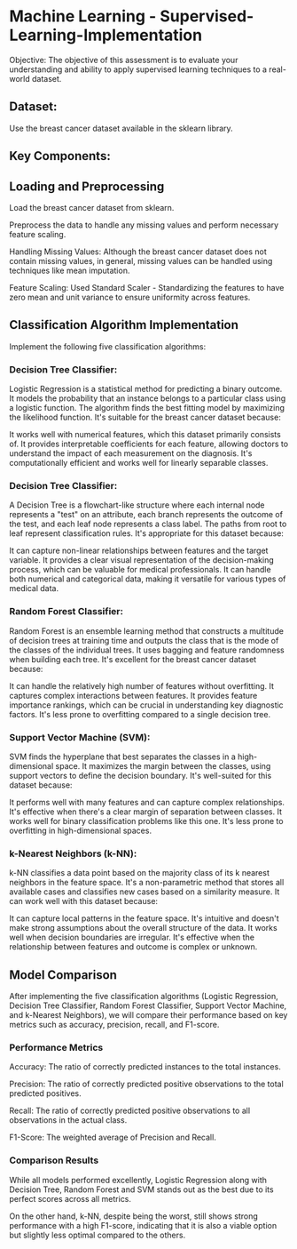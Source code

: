 # Machine Learning - Supervised-Learning-Implementation
Objective: The objective of this assessment is to evaluate your understanding and ability to apply supervised learning techniques to a real-world dataset.


## Dataset:

Use the breast cancer dataset available in the sklearn library.
 
## Key Components:

## Loading and Preprocessing

Load the breast cancer dataset from sklearn.
 
Preprocess the data to handle any missing values and perform necessary feature scaling.
 
Handling Missing Values: Although the breast cancer dataset does not contain missing values, in general, missing values can be handled using techniques like mean imputation.
 
Feature Scaling: Used Standard Scaler - Standardizing the features to have zero mean and unit variance to ensure uniformity across features.
 
## Classification Algorithm Implementation
 
Implement the following five classification algorithms:
 
### Decision Tree Classifier: 

Logistic Regression is a statistical method for predicting a binary outcome. It models the probability that an instance belongs to a particular class using a logistic function. The algorithm finds the best fitting model by maximizing the likelihood function. It's suitable for the breast cancer dataset because:

It works well with numerical features, which this dataset primarily consists of. It provides interpretable coefficients for each feature, allowing doctors to understand the impact of each measurement on the diagnosis. It's computationally efficient and works well for linearly separable classes.

### Decision Tree Classifier: 

A Decision Tree is a flowchart-like structure where each internal node represents a "test" on an attribute, each branch represents the outcome of the test, and each leaf node represents a class label. The paths from root to leaf represent classification rules. It's appropriate for this dataset because:

It can capture non-linear relationships between features and the target variable. It provides a clear visual representation of the decision-making process, which can be valuable for medical professionals. It can handle both numerical and categorical data, making it versatile for various types of medical data.

### Random Forest Classifier: 

Random Forest is an ensemble learning method that constructs a multitude of decision trees at training time and outputs the class that is the mode of the classes of the individual trees. It uses bagging and feature randomness when building each tree. It's excellent for the breast cancer dataset because:

It can handle the relatively high number of features without overfitting. It captures complex interactions between features. It provides feature importance rankings, which can be crucial in understanding key diagnostic factors. It's less prone to overfitting compared to a single decision tree.

### Support Vector Machine (SVM): 

SVM finds the hyperplane that best separates the classes in a high-dimensional space. It maximizes the margin between the classes, using support vectors to define the decision boundary. It's well-suited for this dataset because:

It performs well with many features and can capture complex relationships. It's effective when there's a clear margin of separation between classes. It works well for binary classification problems like this one. It's less prone to overfitting in high-dimensional spaces.

### k-Nearest Neighbors (k-NN): 

k-NN classifies a data point based on the majority class of its k nearest neighbors in the feature space. It's a non-parametric method that stores all available cases and classifies new cases based on a similarity measure. It can work well with this dataset because:

It can capture local patterns in the feature space. It's intuitive and doesn't make strong assumptions about the overall structure of the data. It works well when decision boundaries are irregular. It's effective when the relationship between features and outcome is complex or unknown.

## Model Comparison 

After implementing the five classification algorithms (Logistic Regression, Decision Tree Classifier, Random Forest Classifier, Support Vector Machine, and k-Nearest Neighbors), we will compare their performance based on key metrics such as accuracy, precision, recall, and F1-score.

### Performance Metrics

Accuracy: The ratio of correctly predicted instances to the total instances.

Precision: The ratio of correctly predicted positive observations to the total predicted positives.

Recall: The ratio of correctly predicted positive observations to all observations in the actual class.

F1-Score: The weighted average of Precision and Recall.

### Comparison Results

While all models performed excellently, Logistic Regression along with Decision Tree, Random Forest and SVM stands out as the best due to its perfect scores across all metrics.

On the other hand, k-NN, despite being the worst, still shows strong performance with a high F1-score, indicating that it is also a viable option but slightly less optimal compared to the others.
 
 
 
 
 
 
 
